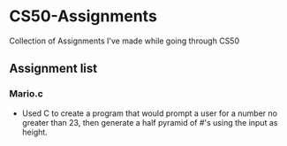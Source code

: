 # CS50-Assignments
Collection of Assignments I've made while going through CS50

## Assignment list

### Mario.c
- Used C to create a program that would prompt a user for a number no greater than 23, then generate a half pyramid of #'s using the input as height. 
